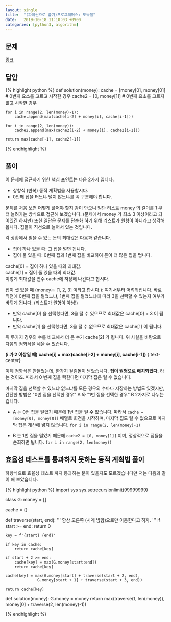 ```yaml
---
layout: single
title:  "(파이썬으로 풀기)프로그래머스: 도둑질"
date:   2019-10-18 11:10:03 +0900
categories: [python3, algorithm]
--- 
```


## 문제
<a href="https://programmers.co.kr/learn/courses/30/lessons/42897" target="_blank">링크</a>

## 답안

{% highlight python %}
def solution(money):
    cache = [money[0], money[0]] # 0번째 요소를 고르고 시작한 경우
    cache2 = [0, money[1]] # 0번째 요소를 고르지 않고 시작한 경우

    for i in range(2, len(money)-1):
        cache.append(max(cache[i-2] + money[i], cache[i-1]))

    for i in range(2, len(money)):
        cache2.append(max(cache2[i-2] + money[i], cache2[i-1]))

    return max(cache[-1], cache2[-1])
{% endhighlight %}

## 풀이
이 문제에 접근하기 위한 핵심 포인트는 다음 2가지 입니다.

* 상향식 (반복) 동적 계획법을 사용합시다.
* 0번째 집을 터느냐 털지 않느냐를 꼭 구분해야 합니다.

문제를 처음 보면 어떻게 풀어야 할지 감이 안오니 일단 리스트 money 의 길이를
1 부터 늘려가는 방식으로 접근해 보겠습니다. (문제에서 money 가 최소 3 이상이라고 되어있긴 하지만)
또한 일단은 문제를 단순화 하기 위해 리스트가 원형이 아니라고 생각해 봅니다. 집들이 직선으로 늘어서
있는 것입니다.

각 상황에서 얻을 수 있는 돈의 최대값은 다음과 같습니다.

* 집이 하나 있을 때: 그 집을 털면 됩니다.
* 집이 둘 있을 때: 0번째 집과 1번째 집을 비교하여 돈이 더 많은 집을 텁니다.

cache[0] = 집이 하나 있을 때의 최대값. <br>
cache[1] = 집이 둘 있을 때의 최대값. <br>
이렇게 최대값을 변수 cache에 저장해 나간다고 합시다.

집이 셋 있을 때 (money는 [1, 2, 3] 이라고 합시다.): 여기서부터 어려워집니다.
바로 직전에 0번째 집을 털었느냐, 1번째 집을 털었느냐에 따라 3을 선택할 수 있는지
여부가 바뀌게 됩니다. (리스트가 원형이 아님!) 

* 만약 cache[0] 을 선택했다면, 3을 털 수 있으므로 최대값은 cache[0] + 3 이 됩니다.
* 만약 cache[1] 을 선택했다면, 3을 털 수 없으므로 최대값은 cache[1] 이 됩니다.

위 두가지 경우의 수를 비교해서 더 큰 수가 cache[2] 가 됩니다. 위 사실을 바탕으로 
다음의 점화식을 세울 수 있습니다.

**(i 가 2 이상일 때) cache[i] = max(cache[i-2] + money[i], cache[i-1])** {.text-center}

이제 점화식은 만들었는데, 한가지 걸림돌이 남았습니다. **집이 원형으로 배치되었다.** 라는 것이죠.
따라서 0 번째 집을 택한다면 마지막 집은 털 수 없습니다.

마지막 집을 선택할 수 있느냐 없느냐를 모든 경우의 수마다 저장하는 방법도 있곘지만,
간단한 방법은 "0번 집을 선택한 경우" A 와 "1번 집을 선택한 경우" B 2가지로 나누는 겁니다.

* A 는 0번 집을 털었기 때문에 1번 집을 털 수 없습니다. 따라서 `cache = [money[0], money[0]]` 배열로
 회전을 시작하며, 마지막 집도 털 수 없으므로 마지막 집은 계산에 넣지 않습니다. 
 `for i in range(2, len(money)-1)`
 
* B 는 1번 집을 털었기 때문에 `cache2 = [0, money[1]]` 이며, 정상적으로 집들을 순회하면 됩니다.
 `for i in range(2, len(money))`


## 효율성 테스트를 통과하지 못하는 동적 계획법 풀이

하향식으로 효율성 테스트 까지 통과하는 분이 있을지도 모르겠습니다만
저는 다음과 같이 해 보았습니다.

{% highlight python %}
import sys
sys.setrecursionlimit(99999999)


class G:
    money = []

cache = {}


def traverse(start, end):
    '''
    항상 오른쪽 (시계 방향)으로만 이동한다고 하자.
    '''
    if start >= end:
        return 0

    key = f'{start} {end}'

    if key in cache:
        return cache[key]

    if start + 2 >= end:
        cache[key] = max(G.money[start:end])
        return cache[key]

    cache[key] = max(G.money[start] + traverse(start + 2, end),
                  G.money[start + 1] + traverse(start + 3, end))

    return cache[key]


def solution(money):
    G.money = money
    return max(traverse(1, len(money)), money[0] + traverse(2, len(money)-1))

{% endhighlight %}













